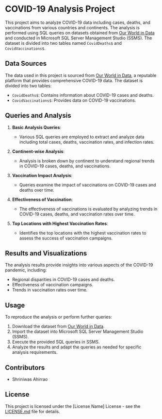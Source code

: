 # COVID-19 Analysis Project

This project aims to analyze COVID-19 data including cases, deaths, and vaccinations from various countries and continents. The analysis is performed using SQL queries on datasets obtained from [Our World in Data](https://ourworldindata.org/coronavirus) and conducted in Microsoft SQL Server Management Studio (SSMS). The dataset is divided into two tables named `CovidDeaths$` and `CovidVaccinations$`.

## Data Sources

The data used in this project is sourced from [Our World in Data](https://ourworldindata.org/coronavirus), a reputable platform that provides comprehensive COVID-19 data. The dataset is divided into two tables:
- `CovidDeaths$`: Contains information about COVID-19 cases and deaths.
- `CovidVaccinations$`: Provides data on COVID-19 vaccinations.

## Queries and Analysis

1. **Basic Analysis Queries**:
   - Various SQL queries are employed to extract and analyze data including total cases, deaths, vaccination rates, and infection rates.

2. **Continent-wise Analysis**:
   - Analysis is broken down by continent to understand regional trends in COVID-19 cases, deaths, and vaccinations.

3. **Vaccination Impact Analysis**:
   - Queries examine the impact of vaccinations on COVID-19 cases and deaths over time.

4. **Effectiveness of Vaccination**:
   - The effectiveness of vaccinations is evaluated by analyzing trends in COVID-19 cases, deaths, and vaccination rates over time.

5. **Top Locations with Highest Vaccination Rates**:
   - Identifies the top locations with the highest vaccination rates to assess the success of vaccination campaigns.

## Results and Visualizations

The analysis results provide insights into various aspects of the COVID-19 pandemic, including:
- Regional disparities in COVID-19 cases and deaths.
- Effectiveness of vaccination campaigns.
- Trends in vaccination rates over time.

## Usage

To reproduce the analysis or perform further queries:
1. Download the dataset from [Our World in Data](https://ourworldindata.org/coronavirus).
2. Import the dataset into Microsoft SQL Server Management Studio (SSMS).
3. Execute the provided SQL queries in SSMS.
4. Analyze the results and adapt the queries as needed for specific analysis requirements.

## Contributors

- Shriniwas Ahirrao

## License

This project is licensed under the [License Name] License - see the [LICENSE.md](LICENSE.md) file for details.
